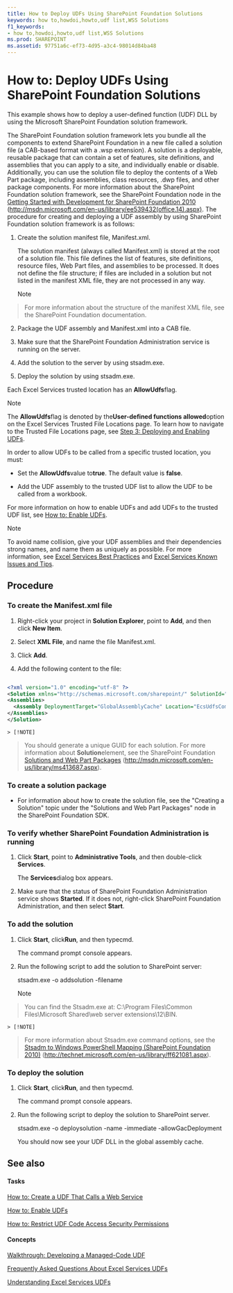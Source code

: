 ```yaml
---
title: How to Deploy UDFs Using SharePoint Foundation Solutions
keywords: how to,howdoi,howto,udf list,WSS Solutions
f1_keywords:
- how to,howdoi,howto,udf list,WSS Solutions
ms.prod: SHAREPOINT
ms.assetid: 97751a6c-ef73-4d95-a3c4-98014d84ba48
---
```



# How to: Deploy UDFs Using SharePoint Foundation Solutions

This example shows how to deploy a user-defined function (UDF) DLL by using the Microsoft SharePoint Foundation solution framework. 
  
    
    

The SharePoint Foundation solution framework lets you bundle all the components to extend SharePoint Foundation in a new file called a solution file (a CAB-based format with a .wsp extension). A solution is a deployable, reusable package that can contain a set of features, site definitions, and assemblies that you can apply to a site, and individually enable or disable. Additionally, you can use the solution file to deploy the contents of a Web Part package, including assemblies, class resources, .dwp files, and other package components. For more information about the SharePoint Foundation solution framework, see the SharePoint Foundation node in the  [Getting Started with Development for SharePoint Foundation 2010](http://msdn.microsoft.com/library/ef1187aa-e007-4490-8191-db36a50b3ae4%28Office.15%29.aspx) (http://msdn.microsoft.com/en-us/library/ee539432(office.14).aspx).
The procedure for creating and deploying a UDF assembly by using SharePoint Foundation solution framework is as follows: 
  
    
    


1. Create the solution manifest file, Manifest.xml. 
    
    The solution manifest (always called Manifest.xml) is stored at the root of a solution file. This file defines the list of features, site definitions, resource files, Web Part files, and assemblies to be processed. It does not define the file structure; if files are included in a solution but not listed in the manifest XML file, they are not processed in any way. 
    
    > [!NOTE]  
> For more information about the structure of the manifest XML file, see the SharePoint Foundation documentation. 
2. Package the UDF assembly and Manifest.xml into a CAB file. 
    
  
3. Make sure that the SharePoint Foundation Administration service is running on the server. 
    
  
4. Add the solution to the server by using stsadm.exe. 
    
  
5. Deploy the solution by using stsadm.exe. 
    
  
Each Excel Services trusted location has an **AllowUdfs**flag.
> [!NOTE]  
> The **AllowUdfs**flag is denoted by the**User-defined functions allowed**option on the Excel Services Trusted File Locations page. To learn how to navigate to the Trusted File Locations page, see [Step 3: Deploying and Enabling UDFs](step-3-deploying-and-enabling-udfs.md). 
  
    
    

In order to allow UDFs to be called from a specific trusted location, you must: 
- Set the **AllowUdfs**value to**true**. The default value is **false**. 
    
  
- Add the UDF assembly to the trusted UDF list to allow the UDF to be called from a workbook. 
    
  
For more information on how to enable UDFs and add UDFs to the trusted UDF list, see  [How to: Enable UDFs](how-to-enable-udfs.md). 
> [!NOTE]  
> To avoid name collision, give your UDF assemblies and their dependencies strong names, and name them as uniquely as possible. For more information, see  [Excel Services Best Practices](excel-services-best-practices.md) and [Excel Services Known Issues and Tips](excel-services-known-issues-and-tips.md). 
  
    
    


## Procedure


### To create the Manifest.xml file


1. Right-click your project in **Solution Explorer**, point to **Add**, and then click **New Item**. 
    
  
2. Select **XML File**, and name the file Manifest.xml. 
    
  
3. Click **Add**. 
    
  
4. Add the following content to the file: 
    
  ```XML
  
<?xml version="1.0" encoding="utf-8" ?>
<Solution xmlns="http://schemas.microsoft.com/sharepoint/" SolutionId="{57568687-2CC0-45bf-B66A-2D50D57108CA}" DeploymentServerType="ApplicationServer">
  <Assemblies>
    <Assembly DeploymentTarget="GlobalAssemblyCache" Location="EcsUdfsCommonSet.dll"/>
  </Assemblies>
</Solution>
  ```


    > [!NOTE]  
> You should generate a unique GUID for each solution. For more information about **Solution**element, see the SharePoint Foundation [Solutions and Web Part Packages](http://msdn.microsoft.com/library/a145a5eb-fbb6-4328-b5b3-96bf5ce89a19%28Office.15%29.aspx) (http://msdn.microsoft.com/en-us/library/ms413687.aspx).

### To create a solution package


- For information about how to create the solution file, see the "Creating a Solution" topic under the "Solutions and Web Part Packages" node in the SharePoint Foundation SDK. 
    
  

### To verify whether SharePoint Foundation Administration is running


1. Click **Start**, point to **Administrative Tools**, and then double-click **Services**. 
    
    The **Services**dialog box appears.
    
  
2. Make sure that the status of SharePoint Foundation Administration service shows **Started**. If it does not, right-click SharePoint Foundation Administration, and then select **Start**. 
    
  

### To add the solution


1. Click **Start**, click**Run**, and then typecmd. 
    
    The command prompt console appears. 
    
  
2. Run the following script to add the solution to SharePoint server: 
    
    stsadm.exe -o addsolution -filename <pathtoCAB>
    
    > [!NOTE]  
> You can find the Stsadm.exe at: 
> C:\\Program Files\\Common Files\\Microsoft Shared\\web server extensions\\12\\BIN. 

    > [!NOTE]  
> For more information about Stsadm.exe command options, see the  [Stsadm to Windows PowerShell Mapping (SharePoint Foundation 2010)](http://technet.microsoft.com/en-us/library/ff621081.aspx) (http://technet.microsoft.com/en-us/library/ff621081.aspx).

  
    
    

### To deploy the solution


1. Click **Start**, click**Run**, and then typecmd. 
    
    The command prompt console appears. 
    
  
2. Run the following script to deploy the solution to SharePoint server. 
    
    stsadm.exe -o deploysolution -name <filename of the CAB> -immediate -allowGacDeployment
    
    You should now see your UDF DLL in the global assembly cache. 
    
  

## See also


#### Tasks


  
    
    
 [How to: Create a UDF That Calls a Web Service](how-to-create-a-udf-that-calls-a-web-service.md)
  
    
    
 [How to: Enable UDFs](how-to-enable-udfs.md)
  
    
    
 [How to: Restrict UDF Code Access Security Permissions](how-to-restrict-udf-code-access-security-permissions.md)
#### Concepts


  
    
    
 [Walkthrough: Developing a Managed-Code UDF](walkthrough-developing-a-managed-code-udf.md)
  
    
    
 [Frequently Asked Questions About Excel Services UDFs](frequently-asked-questions-about-excel-services-udfs.md)
  
    
    
 [Understanding Excel Services UDFs](understanding-excel-services-udfs.md)
